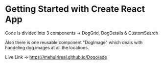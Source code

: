 # Getting Started with Create React App

Code is divided into 3 components -> DogGrid, DogDetails & CustomSearch

Also there is one reusable component "DogImage" which deals with handeling dog images at all the locations.

Live Link -> https://mehul4real.github.io/Dogo/ade
